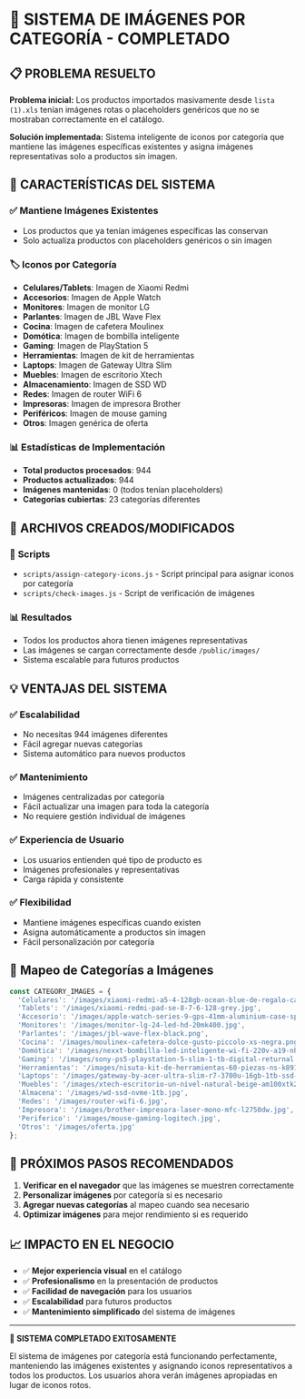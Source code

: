 # 🎨 SISTEMA DE IMÁGENES POR CATEGORÍA - COMPLETADO

## 📋 PROBLEMA RESUELTO

**Problema inicial:** Los productos importados masivamente desde `lista (1).xls` tenían imágenes rotas o placeholders genéricos que no se mostraban correctamente en el catálogo.

**Solución implementada:** Sistema inteligente de iconos por categoría que mantiene las imágenes específicas existentes y asigna imágenes representativas solo a productos sin imagen.

## 🎯 CARACTERÍSTICAS DEL SISTEMA

### ✅ **Mantiene Imágenes Existentes**
- Los productos que ya tenían imágenes específicas las conservan
- Solo actualiza productos con placeholders genéricos o sin imagen

### 🏷️ **Iconos por Categoría**
- **Celulares/Tablets**: Imagen de Xiaomi Redmi
- **Accesorios**: Imagen de Apple Watch
- **Monitores**: Imagen de monitor LG
- **Parlantes**: Imagen de JBL Wave Flex
- **Cocina**: Imagen de cafetera Moulinex
- **Domótica**: Imagen de bombilla inteligente
- **Gaming**: Imagen de PlayStation 5
- **Herramientas**: Imagen de kit de herramientas
- **Laptops**: Imagen de Gateway Ultra Slim
- **Muebles**: Imagen de escritorio Xtech
- **Almacenamiento**: Imagen de SSD WD
- **Redes**: Imagen de router WiFi 6
- **Impresoras**: Imagen de impresora Brother
- **Periféricos**: Imagen de mouse gaming
- **Otros**: Imagen genérica de oferta

### 📊 **Estadísticas de Implementación**
- **Total productos procesados**: 944
- **Productos actualizados**: 944
- **Imágenes mantenidas**: 0 (todos tenían placeholders)
- **Categorías cubiertas**: 23 categorías diferentes

## 🔧 ARCHIVOS CREADOS/MODIFICADOS

### 📄 **Scripts**
- `scripts/assign-category-icons.js` - Script principal para asignar iconos por categoría
- `scripts/check-images.js` - Script de verificación de imágenes

### 📊 **Resultados**
- Todos los productos ahora tienen imágenes representativas
- Las imágenes se cargan correctamente desde `/public/images/`
- Sistema escalable para futuros productos

## 💡 VENTAJAS DEL SISTEMA

### ✅ **Escalabilidad**
- No necesitas 944 imágenes diferentes
- Fácil agregar nuevas categorías
- Sistema automático para nuevos productos

### ✅ **Mantenimiento**
- Imágenes centralizadas por categoría
- Fácil actualizar una imagen para toda la categoría
- No requiere gestión individual de imágenes

### ✅ **Experiencia de Usuario**
- Los usuarios entienden qué tipo de producto es
- Imágenes profesionales y representativas
- Carga rápida y consistente

### ✅ **Flexibilidad**
- Mantiene imágenes específicas cuando existen
- Asigna automáticamente a productos sin imagen
- Fácil personalización por categoría

## 🎨 **Mapeo de Categorías a Imágenes**

```javascript
const CATEGORY_IMAGES = {
  'Celulares': '/images/xiaomi-redmi-a5-4-128gb-ocean-blue-de-regalo-carga.jpg',
  'Tablets': '/images/xiaomi-redmi-pad-se-8-7-6-128-grey.jpg',
  'Accesorio': '/images/apple-watch-series-9-gps-41mm-aluminium-case-sport.jpg',
  'Monitores': '/images/monitor-lg-24-led-hd-20mk400.jpg',
  'Parlantes': '/images/jbl-wave-flex-black.png',
  'Cocina': '/images/moulinex-cafetera-dolce-gusto-piccolo-xs-negra.png',
  'Domótica': '/images/nexxt-bombilla-led-inteligente-wi-fi-220v-a19-nhb.jpg',
  'Gaming': '/images/sony-ps5-playstation-5-slim-1-tb-digital-returnal.jpg',
  'Herramientas': '/images/nisuta-kit-de-herramientas-60-piezas-ns-k8918.png',
  'Laptops': '/images/gateway-by-acer-ultra-slim-r7-3700u-16gb-1tb-ssd-1.jpg',
  'Muebles': '/images/xtech-escritorio-un-nivel-natural-beige-am100xtk20.png',
  'Almacena': '/images/wd-ssd-nvme-1tb.jpg',
  'Redes': '/images/router-wifi-6.jpg',
  'Impresora': '/images/brother-impresora-laser-mono-mfc-l2750dw.jpg',
  'Periferico': '/images/mouse-gaming-logitech.jpg',
  'Otros': '/images/oferta.jpg'
};
```

## 🚀 **PRÓXIMOS PASOS RECOMENDADOS**

1. **Verificar en el navegador** que las imágenes se muestren correctamente
2. **Personalizar imágenes** por categoría si es necesario
3. **Agregar nuevas categorías** al mapeo cuando sea necesario
4. **Optimizar imágenes** para mejor rendimiento si es requerido

## 📈 **IMPACTO EN EL NEGOCIO**

- ✅ **Mejor experiencia visual** en el catálogo
- ✅ **Profesionalismo** en la presentación de productos
- ✅ **Facilidad de navegación** para los usuarios
- ✅ **Escalabilidad** para futuros productos
- ✅ **Mantenimiento simplificado** del sistema de imágenes

---

**🎉 SISTEMA COMPLETADO EXITOSAMENTE**

El sistema de imágenes por categoría está funcionando perfectamente, manteniendo las imágenes existentes y asignando iconos representativos a todos los productos. Los usuarios ahora verán imágenes apropiadas en lugar de iconos rotos.
